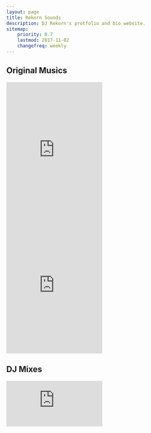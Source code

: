 ```yaml
---
layout: page
title: Rekorn Sounds
description: DJ Rekorn's protfolio and bio website.
sitemap:
    priority: 0.7
    lastmod: 2017-11-02
    changefreq: weekly
---
```

<h2>Original Musics</h2>

<iframe  align="middle" style="border: 0; width: 50%; height: 373px;" src="https://bandcamp.com/EmbeddedPlayer/album=1181313294/size=large/bgcol=ffffff/linkcol=0687f5/artwork=small/transparent=true/" seamless><a href="http://neodymium-pudding.bandcamp.com/album/-">東方ステップ by 東方パラダイス</a></iframe><br>

<iframe  align="middle" style="border: 0; width: 50%; height: 340px;" src="https://bandcamp.com/EmbeddedPlayer/album=3221339734/size=large/bgcol=ffffff/linkcol=0687f5/artwork=small/transparent=true/" seamless><a href="http://neodymium-pudding.bandcamp.com/album/--2">もっともっと!! ゆかりさん by Neodymium Pudding</a></iframe><br>

<h2>DJ Mixes</h2>

<iframe  align="middle" width="50%" height="120" src="https://www.mixcloud.com/widget/iframe/?hide_cover=1&light=1&feed=%2Furun4m0r1%2F%E3%82%A2%E3%83%8B%E3%82%BD%E3%83%B3%E6%A5%BD%E9%A1%9E1%E9%99%90%E7%9B%AE-dj-rekorn-%E3%82%A2%E3%83%8B%E6%A5%BD%2F" frameborder="0" ></iframe><br>